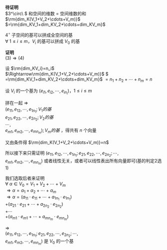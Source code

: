 **待证明**  
 $3^\circ\ $ 和空间的维数 $=$ 空间维数的和  
 $\rm{dim_K(V_1+V_2+\cdots+V_m)}$  
 $=\rm{dim_KV_1+dim_KV_2+\cdots+dim_KV_m}$  
  
 $4^\circ$  子空间的基可以拼成全空间的基  
 $\forall\ 1\le i\le m， V_i$ 的基可以拼成 $V_0$ 的基  
  
**证明**  
 $(3)\Rightarrow(4)$  
  
设 $\rm{dim_KV_i}=n_i$  
 $\Rightarrow\rm{dim_K(V_1+V_2+\cdots+V_m)}$  $  
=\rm{dim_KV_1+dim_KV_2+\cdots+dim_KV_m}$  $=n_1+n_2+\cdots+n_m=n$  
  
设 $V_i$ 的一个基为 $(e_{i1},e_{i2},\cdots,e_{in_i})，  
1\le i\le m$  
  
拼在一起 $\Rightarrow$  
 $(e_{11},e_{12},\cdots,e_{1n_1}; V_1的基$  
 $e_{21},e_{22},\cdots,e_{2n_2}; V_2的基$  
 $\cdots,$  
 $e_{m1},e_{m2},\cdots,e_{mn_m}); V_m的基$ ，得共有 $n$ 个向量  
  
又由条件得 $\rm{dim_K(V_1+V_2+\cdots+V_m)}=n$  
  
所以接下来只需证明 $(e_{11},e_{12},\cdots,e_{1n_1};  
e_{21},e_{22},\cdots,e_{2n_2};\cdots,$  
 $e_{m1},e_{m2},\cdots,e_{mn_m})$ 或者线性无关，或者可以线性表出所有向量即可(基的判定2选1)  
  
我们选取后者来证明  
 $\forall\ \alpha\in V_0=V_1+V_2+\cdots+V_m$  
 $\Rightarrow\alpha=\alpha_1+\alpha_2+\cdots+\alpha_m$  
 $\Rightarrow\alpha=(a_{11}\cdot e_{11}+\cdots  
+a_{1n_1}\cdot e_{1n_1})$  
 $+(a_{21}\cdot e_{21}+\cdots+a_{2n_2}\cdot e_{2n_2})$  
 $+\cdots$  
 $+(a_{m1}\cdot e_{m1}+\cdots+a_{mn_m}\cdot e_{mn_m})$  
  
 $\Rightarrow$  
 $(e_{11},e_{12},\cdots,e_{1n_1};  
e_{21},e_{22},\cdots,e_{2n_2};  
\cdots,$  
 $e_{m1},e_{m2},\cdots,e_{mn_m})$ 是 $V_0$ 的一个基  
